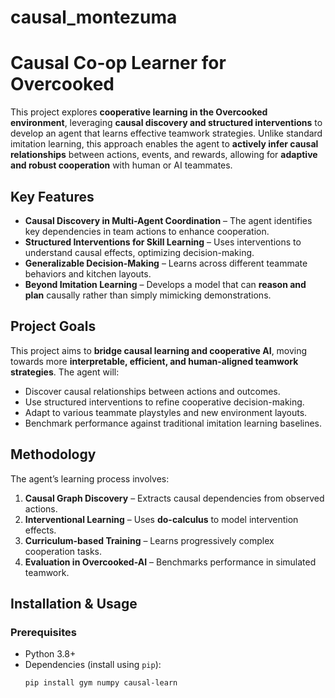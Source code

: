 ﻿# causal_montezuma
# Causal Co-op Learner for Overcooked

This project explores **cooperative learning in the Overcooked environment**, leveraging **causal discovery and structured interventions** to develop an agent that learns effective teamwork strategies. Unlike standard imitation learning, this approach enables the agent to **actively infer causal relationships** between actions, events, and rewards, allowing for **adaptive and robust cooperation** with human or AI teammates.

## Key Features
- **Causal Discovery in Multi-Agent Coordination** – The agent identifies key dependencies in team actions to enhance cooperation.
- **Structured Interventions for Skill Learning** – Uses interventions to understand causal effects, optimizing decision-making.
- **Generalizable Decision-Making** – Learns across different teammate behaviors and kitchen layouts.
- **Beyond Imitation Learning** – Develops a model that can **reason and plan** causally rather than simply mimicking demonstrations.

## Project Goals
This project aims to **bridge causal learning and cooperative AI**, moving towards more **interpretable, efficient, and human-aligned teamwork strategies**. The agent will:
- Discover causal relationships between actions and outcomes.
- Use structured interventions to refine cooperative decision-making.
- Adapt to various teammate playstyles and new environment layouts.
- Benchmark performance against traditional imitation learning baselines.

## Methodology
The agent’s learning process involves:
1. **Causal Graph Discovery** – Extracts causal dependencies from observed actions.
2. **Interventional Learning** – Uses **do-calculus** to model intervention effects.
3. **Curriculum-based Training** – Learns progressively complex cooperation tasks.
4. **Evaluation in Overcooked-AI** – Benchmarks performance in simulated teamwork.

## Installation & Usage
### Prerequisites
- Python 3.8+
- Dependencies (install using `pip`):
  ```
  pip install gym numpy causal-learn
